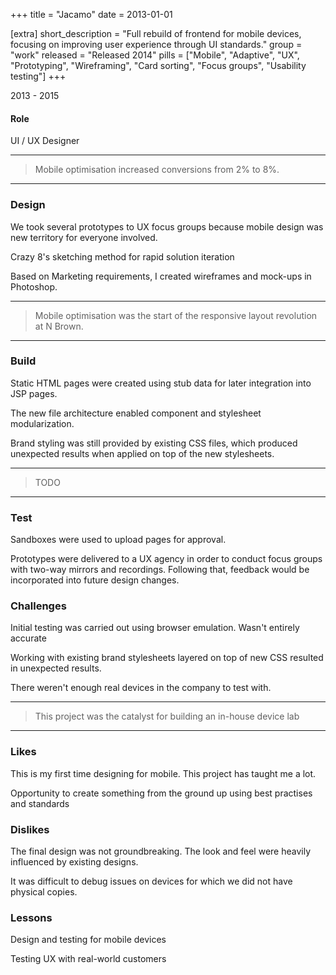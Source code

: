 +++
title = "Jacamo"
date = 2013-01-01

[extra]
short_description = "Full rebuild of frontend for mobile devices, focusing on improving user experience through UI standards."
group = "work"
released = "Released 2014"
pills = ["Mobile", "Adaptive", "UX", "Prototyping", "Wireframing",  "Card sorting", "Focus groups", "Usability testing"]
+++

2013 - 2015

#### Role
UI / UX Designer

---
> Mobile optimisation increased conversions from 2% to 8%. 
---
### Design

We took several prototypes to UX focus groups because mobile design was new territory for everyone involved.

Crazy 8's sketching method for rapid solution iteration

Based on Marketing requirements, I created wireframes and mock-ups in Photoshop.

---
> Mobile optimisation was the start of the responsive layout revolution at N Brown.
---

### Build

Static HTML pages were created using stub data for later integration into JSP pages.

The new file architecture enabled component and stylesheet modularization.

Brand styling was still provided by existing CSS files, which produced unexpected results when applied on top of the new stylesheets.

---
> TODO
---

### Test

Sandboxes were used to upload pages for approval.

Prototypes were delivered to a UX agency in order to conduct focus groups with two-way mirrors and recordings. Following that, feedback would be incorporated into future design changes.

### Challenges

Initial testing was carried out using browser emulation. Wasn't entirely accurate

Working with existing brand stylesheets layered on top of new CSS resulted in unexpected results.

There weren't enough real devices in the company to test with.

---
> This project was the catalyst for building an in-house device lab
---
### Likes

This is my first time designing for mobile. This project has taught me a lot.

Opportunity to create something from the ground up using best practises and standards

### Dislikes

The final design was not groundbreaking. The look and feel were heavily influenced by existing designs.

It was difficult to debug issues on devices for which we did not have physical copies.

### Lessons

Design and testing for mobile devices

Testing UX with real-world customers
